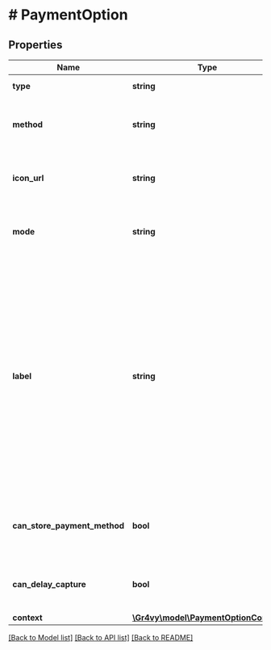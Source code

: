 # # PaymentOption

## Properties

Name | Type | Description | Notes
------------ | ------------- | ------------- | -------------
**type** | **string** | &#x60;payment-option&#x60;. | [optional]
**method** | **string** | The type of payment method that is available. | [optional]
**icon_url** | **string** | An icon to display for the payment option. | [optional]
**mode** | **string** | The mode to use with this payment option. | [optional]
**label** | **string** | A label that describes this payment option. This label is returned in the language defined by the &#x60;locale&#x60; query parameter. The label can be used to display a list of payment options to the buyer in their language. | [optional]
**can_store_payment_method** | **bool** | A flag to indicate if storing the payment method is supported. | [optional]
**can_delay_capture** | **bool** | A flag to indicate if delayed capture is supported. | [optional]
**context** | [**\Gr4vy\model\PaymentOptionContext**](PaymentOptionContext.md) |  | [optional]

[[Back to Model list]](../../README.md#models) [[Back to API list]](../../README.md#endpoints) [[Back to README]](../../README.md)
